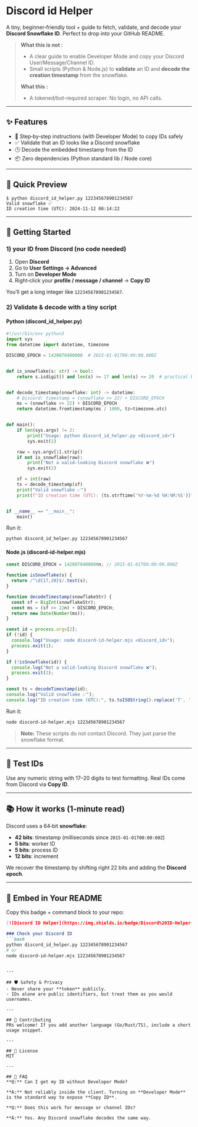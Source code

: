 # Discord id Helper

A tiny, beginner‑friendly tool + guide to fetch, validate, and decode your **Discord Snowflake ID**. Perfect to drop into your GitHub README.

> **What this is not :**
>
> * A clear guide to enable Developer Mode and copy your Discord User/Message/Channel ID.
> * Small scripts (Python & Node.js) to **validate** an ID and **decode the creation timestamp** from the snowflake.
>
> **What this  :**
>
> * A tokened/bot-required scraper. No login, no API calls.

---

## ✨ Features

* 🧭 Step‑by‑step instructions (with Developer Mode) to copy IDs safely
* ✅ Validate that an ID looks like a Discord snowflake
* 🕒 Decode the embedded timestamp from the ID
* 📦 Zero dependencies (Python standard lib / Node core)

---

## 📸 Quick Preview

```text
$ python discord_id_helper.py 122345678901234567
Valid snowflake ✅
ID creation time (UTC): 2024-11-12 08:14:22
```

---

## 🚀 Getting Started

### 1)  your ID from Discord (no code needed)

1. Open **Discord**
2. Go to **User Settings → Advanced**
3. Turn on **Developer Mode**
4. Right‑click your **profile / message / channel** → **Copy ID**

You’ll get a long integer like `122345678901234567`.

### 2) Validate & decode with a tiny script

#### Python (discord\_id\_helper.py)

```python
#!/usr/bin/env python3
import sys
from datetime import datetime, timezone

DISCORD_EPOCH = 1420070400000  # 2015-01-01T00:00:00.000Z


def is_snowflake(s: str) -> bool:
    return s.isdigit() and len(s) >= 17 and len(s) <= 20  # practical bounds


def decode_timestamp(snowflake: int) -> datetime:
    # Discord: timestamp = (snowflake >> 22) + DISCORD_EPOCH
    ms = (snowflake >> 22) + DISCORD_EPOCH
    return datetime.fromtimestamp(ms / 1000, tz=timezone.utc)


def main():
    if len(sys.argv) != 2:
        print("Usage: python discord_id_helper.py <discord_id>")
        sys.exit(1)

    raw = sys.argv[1].strip()
    if not is_snowflake(raw):
        print("Not a valid-looking Discord snowflake ❌")
        sys.exit(2)

    sf = int(raw)
    ts = decode_timestamp(sf)
    print("Valid snowflake ✅")
    print(f"ID creation time (UTC): {ts.strftime('%Y-%m-%d %H:%M:%S')}")


if __name__ == "__main__":
    main()
```

Run it:

```bash
python discord_id_helper.py 122345678901234567
```

#### Node.js (discord-id-helper.mjs)

```js
const DISCORD_EPOCH = 1420070400000n; // 2015-01-01T00:00:00.000Z

function isSnowflake(s) {
  return /^\d{17,20}$/.test(s);
}

function decodeTimestamp(snowflakeStr) {
  const sf = BigInt(snowflakeStr);
  const ms = (sf >> 22n) + DISCORD_EPOCH;
  return new Date(Number(ms));
}

const id = process.argv[2];
if (!id) {
  console.log("Usage: node discord-id-helper.mjs <discord_id>");
  process.exit(1);
}

if (!isSnowflake(id)) {
  console.log("Not a valid-looking Discord snowflake ❌");
  process.exit(2);
}

const ts = decodeTimestamp(id);
console.log("Valid snowflake ✅");
console.log("ID creation time (UTC):", ts.toISOString().replace('T', ' ').slice(0, 19));
```

Run it:

```bash
node discord-id-helper.mjs 122345678901234567
```

> **Note:** These scripts do not contact Discord. They just parse the snowflake format.

---

## 🧪 Test IDs

Use any numeric string with 17–20 digits to test formatting. Real IDs come from Discord via **Copy ID**.

---

## 📚 How it works (1‑minute read)

Discord uses a 64‑bit **snowflake**:

* **42 bits**: timestamp (milliseconds since `2015‑01‑01T00:00:00Z`)
* **5 bits**: worker ID
* **5 bits**: process ID
* **12 bits**: increment

We recover the timestamp by shifting right 22 bits and adding the **Discord epoch**.

---

## 🧩 Embed in Your README

Copy this badge + command block to your repo:

````md
[![Discord ID Helper](https://img.shields.io/badge/Discord%20ID-Helper-blue)](#)

### Check your Discord ID
```bash
python discord_id_helper.py 122345678901234567
# or
node discord-id-helper.mjs 122345678901234567
````

```

---

## 🛡️ Safety & Privacy
- Never share your **token** publicly.
- IDs alone are public identifiers, but treat them as you would usernames.

---

## 🤝 Contributing
PRs welcome! If you add another language (Go/Rust/TS), include a short usage snippet.

---

## 📄 License
MIT

---

## 🙋 FAQ
**Q:** Can I get my ID without Developer Mode?

**A:** Not reliably inside the client. Turning on **Developer Mode** is the standard way to expose **Copy ID**.

**Q:** Does this work for message or channel IDs?

**A:** Yes. Any Discord snowflake decodes the same way.

```

